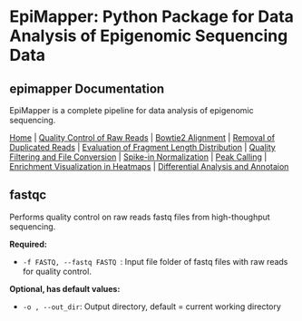 # EpiMapper: Python Package for Data Analysis of Epigenomic Sequencing Data
## epimapper Documentation

EpiMapper is a complete pipeline for data analysis of epigenomic sequencing.



[Home](index.md) | [Quality Control of Raw Reads](fastqc.md) | [Bowtie2 Alignment](bowtie2_alignment.md) | [Removal of Duplicated Reads](remove_duplicates.md) | [Evaluation of Fragment Length Distribution](fragment_length.md) | [Quality Filtering and File Conversion](filtering.md) | [Spike-in Normalization](spike_in_calibration.md) | [Peak Calling](peak_calling.md) | [Enrichment Visualization in Heatmaps](heatmaps.md) | [Differential Analysis and Annotaion](differential_analysis.md)


## fastqc

Performs quality control on raw reads fastq files from high-thoughput sequencing.
<p><strong>Required:</strong></p>
<ul>
  <li><code>-f FASTQ, --fastq FASTQ </code>: Input file folder of fastq files with raw reads for quality control.</li>
  
</ul>

<p><strong>Optional, has default values:</strong></p>
<ul>
  <li><code>-o , --out_dir</code>: Output directory, default = current working directory </li>
</ul>
